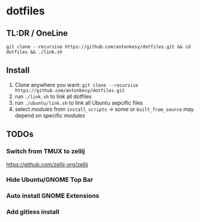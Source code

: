 # dotfiles

## TL:DR / OneLine

`git clone --recursive https://github.com/antonkesy/dotfiles.git && cd dotfiles && ./link.sh`

## Install

1. Clone anywhere you want:
   `git clone --recursive https://github.com/antonkesy/dotfiles.git`
2. run `./link.sh` to link all dotfiles
3. run `./ubuntu/link.sh` to link all Ubuntu sepcific files
4. select _modules_ from `install_scripts` -> some or `built_from_source` may depend on specific _modules_

## TODOs

### Switch from TMUX to zellij

https://github.com/zellij-org/zellij

### Hide Ubuntu/GNOME Top Bar

### Auto install GNOME Extensions

### Add gitless install
